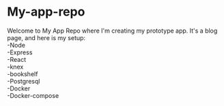# My-app-repo

Welcome to My App Repo where I'm creating my prototype app.
It's a blog page, and here is my setup:<br>
  -Node<br>
  -Express<br>
  -React<br>
  -knex<br>
  -bookshelf<br>
  -Postgresql<br>
  -Docker<br>
  -Docker-compose<br>
  
